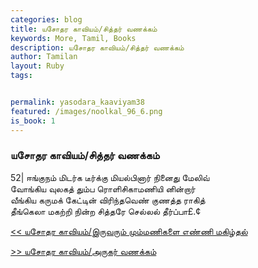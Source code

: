 ```yaml
---  
categories: blog  
title: யசோதர காவியம்/சித்தர் வணக்கம்
keywords: More, Tamil, Books  
description: யசோதர காவியம்/சித்தர் வணக்கம்
author: Tamilan  
layout: Ruby  
tags:     


permalink: yasodara_kaaviyam38  
featured: /images/noolkal_96_6.png  
is_book: 1
---  
```



### யசோதர காவியம்/சித்தர் வணக்கம்

52| ஈங்குநம் மிடர்க டீர்க்கு மியல்பினார் நினைது மேலிவ்  
வோங்கிய வுலகத் தும்ப ரொளிசிகாமணியி னின்றார்  
வீங்கிய கருமக் கேட்டின் விரிந்தவெண் குணத்த ராகித்  
தீங்கெலா மகற்றி நின்ற சித்தரே செல்லல் தீர்ப்பா£.¢

[<< யசோதர காவியம்/இருவரும் மும்மணிகளை எண்ணி மகிழ்தல்](yasodara_kaaviyam37)  
  
[>> யசோதர காவியம்/அருகர் வணக்கம்](yasodara_kaaviyam39)


